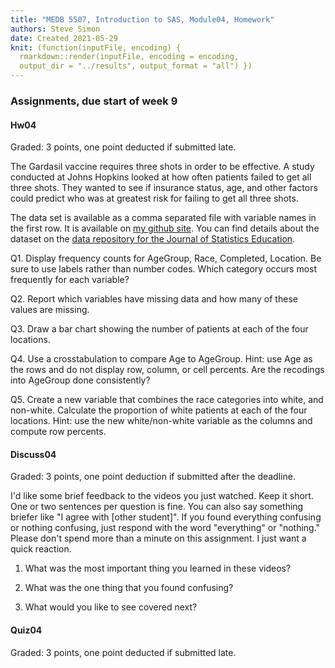 ```yaml
---
title: "MEDB 5507, Introduction to SAS, Module04, Homework"
authors: Steve Simon
date: Created 2021-05-29
knit: (function(inputFile, encoding) {
  rmarkdown::render(inputFile, encoding = encoding,
  output_dir = "../results", output_format = "all") }) 
---
```


### Assignments, due start of week 9

#### Hw04

Graded: 3 points, one point deducted if submitted late.

The Gardasil vaccine requires three shots in order to be effective. A study conducted at Johns Hopkins looked at how often patients failed to get all three shots. They wanted to see if insurance status, age, and other factors could predict who was at greatest risk for failing to get all three shots.

The data set is available as a comma separated file with variable names in the first row. It is available on [my github site][git1]. You can find details about the dataset on the [data repository for the Journal of Statistics Education][jse1].


Q1. Display frequency counts for AgeGroup, Race, Completed, Location. Be sure to use labels rather than number codes. Which category occurs most frequently for each variable?

Q2. Report which variables have missing data and how many of these values are missing.

Q3. Draw a bar chart showing the number of patients at each of the four locations.

Q4. Use a crosstabulation to compare Age to AgeGroup. Hint: use Age as the rows and do not display row, column, or cell percents. Are the recodings into AgeGroup done consistently?

Q5. Create a new variable that combines the race categories into white, and non-white. Calculate the proportion of white patients at each of the four locations. Hint: use the new white/non-white variable as the columns and compute row percents.

#### Discuss04

Graded: 3 points, one point deduction if submitted after the deadline.

I'd like some brief feedback to the videos you just watched. Keep it short. One or two sentences per question is fine. You can also say something briefer like "I agree with [other student]". If you found everything confusing or nothing confusing, just respond with the word "everything" or "nothing." Please don't spend more than a minute on this assignment. I just want a quick reaction.
1. What was the most important thing you learned in these videos?

2. What was the one thing that you found confusing?

3. What would you like to see covered next?

#### Quiz04

Graded: 3 points, one point deducted if submitted late.

[git1]: https://raw.githubusercontent.com/pmean/introduction-to-SAS/master/data/gardasil.csv

[jse1]: http://jse.amstat.org/v19n1/gardasil.txt
